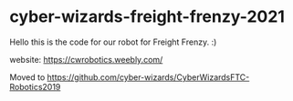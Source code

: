 # cyber-wizards-freight-frenzy-2021

Hello this is the code for our robot for Freight Frenzy. :)

website: https://cwrobotics.weebly.com/

Moved to https://github.com/cyber-wizards/CyberWizardsFTC-Robotics2019
